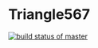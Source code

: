 # Triangle567
[![build status of master](https://travis-ci.org/kxue4/Triangle567.svg?branch=master)](https://travis-ci.org/kxue4/Triangle567)
